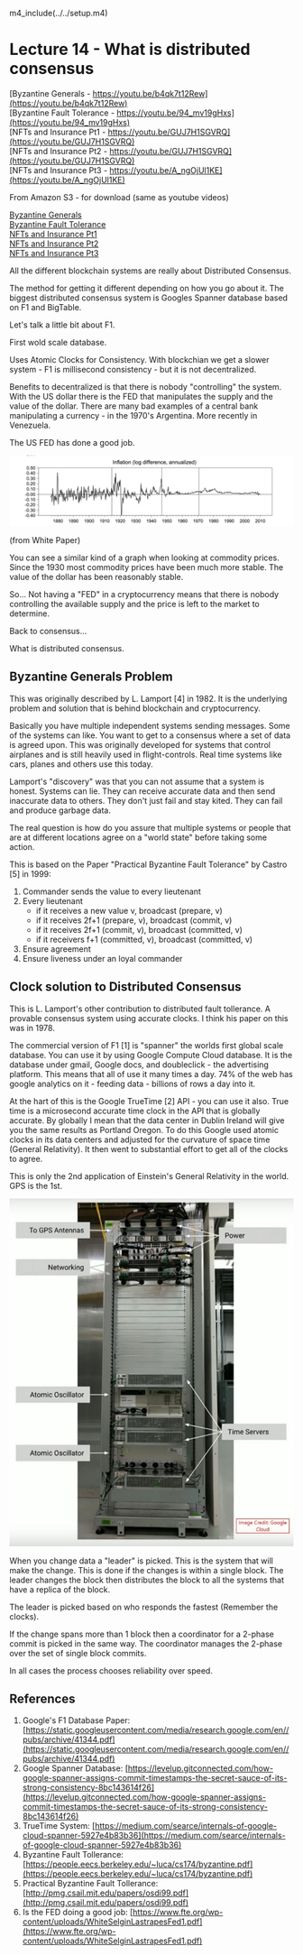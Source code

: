 
m4_include(../../setup.m4)

# Lecture 14 - What is distributed consensus

[Byzantine Generals - https://youtu.be/b4qk7t12Rew](https://youtu.be/b4qk7t12Rew)<br>
[Byzantine Fault Tolerance - https://youtu.be/94_mv19gHxs](https://youtu.be/94_mv19gHxs)<br>
[NFTs and Insurance Pt1 - https://youtu.be/GUJ7H1SGVRQ](https://youtu.be/GUJ7H1SGVRQ)<br>
[NFTs and Insurance Pt2 - https://youtu.be/GUJ7H1SGVRQ](https://youtu.be/GUJ7H1SGVRQ)<br>
[NFTs and Insurance Pt3 - https://youtu.be/A_ngOjUl1KE](https://youtu.be/A_ngOjUl1KE)<br>

From Amazon S3 - for download (same as youtube videos)

[Byzantine Generals](http://uw-s20-2015.s3.amazonaws.com/4010-L14-pt1-byzantine-fault-tollerance.mp4)<br>
[Byzantine Fault Tolerance](http://uw-s20-2015.s3.amazonaws.com/4010-L14-pt2-byzantine-generals.mp4)<br>
[NFTs and Insurance Pt1](http://uw-s20-2015.s3.amazonaws.com/4010-L14-pt3-insurance-pt1.mp4)<br>
[NFTs and Insurance Pt2](http://uw-s20-2015.s3.amazonaws.com/4010-L14-pt4-insurance-pt2.mp4)<br>
[NFTs and Insurance Pt3](http://uw-s20-2015.s3.amazonaws.com/4010-L14-pt5-insurance-pt3.mp4)<br>




All the different blockchain systems are really about Distributed Consensus.

The method for getting it different depending on how you go about it.  The biggest
distributed consensus system is Googles Spanner database based on F1 and BigTable.

Let's talk a little bit about F1.

First wold scale database.

Uses Atomic Clocks for Consistency.  With blockchian we get a slower system -
F1 is millisecond consistency - but it is not decentralized.

Benefits to decentralized is that there is nobody "controlling" the system.
With the US dollar there is the FED that manipulates the supply and the 
value of the dollar.   There are many bad examples of a central bank
manipulating a currency - in the 1970's Argentina.  More recently
in Venezuela.

The US FED has done a good job.

![log-inflation.png](log-inflation.png)

(from White Paper)

You can see a similar kind of a graph when looking at commodity prices.
Since the 1930 most commodity prices have been much more stable.
The value of the dollar has been reasonably stable.

So... Not having a "FED" in a cryptocurrency means that there is nobody
controlling the available supply and the price is left to the market
to determine.

Back to consensus...

What is distributed consensus.





## Byzantine Generals Problem

This was originally described by L. Lamport [4] in 1982.  It is the underlying problem
and solution that is behind blockchain and cryptocurrency.

Basically you have multiple independent systems sending messages.  Some of the
systems can like.  You want to get to a consensus where a set of data is
agreed upon.   This was originally developed for systems that control
airplanes and is still heavily used in flight-controls.   Real time systems
like cars, planes and others use this today.

Lamport's "discovery" was that you can not assume that a system is honest.
Systems can lie.  They can receive accurate data and then send inaccurate 
data to others.   They don't just fail and stay kited.   They can fail and
produce garbage data.

The real question is how do you assure that multiple systems or people
that are at different locations agree on a "world state" before taking
some action.

This is based on the Paper "Practical Byzantine Fault Tolerance"
by Castro [5] in 1999:

1. Commander sends the value to every lieutenant
1. Every lieutenant
	- if it receives a new value v, broadcast (prepare, v)
	- if it receives 2f+1 (prepare, v), broadcast (commit, v)
	- if it receives 2f+1 (commit, v), broadcast (committed, v)
	- if it receivers f+1 (committed, v), broadcast (committed, v)
1. Ensure agreement
1. Ensure liveness under an loyal commander

## Clock solution to Distributed Consensus

This is L. Lamport's other contribution to distributed fault tollerance.  A provable consensus system using
accurate clocks.  I think his paper on this was in 1978.

The commercial version of F1 [1] is "spanner" the worlds first global scale database.
You can use it by using Google Compute Cloud database.  It is the database under
gmail, Google docs, and doubleclick - the advertising platform.  This means that
all of use it many times a day.  74% of the web has google analytics on it - feeding
data - billions of rows a day into it.

At the hart of this is the Google TrueTime [2] API - you can use it also.
True time is a microsecond accurate time clock in the API that is globally accurate.
By globally I mean that the data center in Dublin Ireland will give you the
same results as Portland Oregon.  To do this Google used atomic clocks in
its data centers and adjusted for the curvature of space time (General Relativity).
It then went to substantial effort to get all of the clocks to agree.

This is only the 2nd application of Einstein's General Relativity in the world.
GPS is the 1st.

![Google Atomic Clock In TrueTime API](0_LRCqJBFTjL72ePqv.jpg)

When you change data a "leader" is picked.  This is the system that will make
the change.   This is done if the changes is within a single block.   The
leader changes the block then distributes the block to all the systems that
have a replica of the block.

The leader is picked based on who responds the fastest (Remember the clocks).

If the change spans more than 1 block then a coordinator for a 2-phase commit
is picked in the same way.   The coordinator manages the 2-phase over the
set of single block commits.

In all cases the process chooses reliability over speed.



## References

1. Google's F1 Database Paper: [https://static.googleusercontent.com/media/research.google.com/en//pubs/archive/41344.pdf](https://static.googleusercontent.com/media/research.google.com/en//pubs/archive/41344.pdf)
2. Google Spanner Database: [https://levelup.gitconnected.com/how-google-spanner-assigns-commit-timestamps-the-secret-sauce-of-its-strong-consistency-8bc143614f26](https://levelup.gitconnected.com/how-google-spanner-assigns-commit-timestamps-the-secret-sauce-of-its-strong-consistency-8bc143614f26)
3. TrueTime System: [https://medium.com/searce/internals-of-google-cloud-spanner-5927e4b83b36](https://medium.com/searce/internals-of-google-cloud-spanner-5927e4b83b36)
4. Byzantine Fault Tollerance: [https://people.eecs.berkeley.edu/~luca/cs174/byzantine.pdf](https://people.eecs.berkeley.edu/~luca/cs174/byzantine.pdf)
5. Practical Byzantine Fault Tollerance: [http://pmg.csail.mit.edu/papers/osdi99.pdf](http://pmg.csail.mit.edu/papers/osdi99.pdf)
6. Is the FED doing a good job: [https://www.fte.org/wp-content/uploads/WhiteSelginLastrapesFed1.pdf](https://www.fte.org/wp-content/uploads/WhiteSelginLastrapesFed1.pdf)

